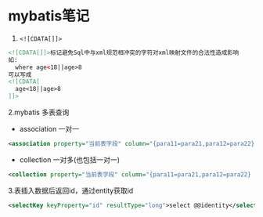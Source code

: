 # mybatis笔记
1. ```<![CDATA[]]>```
```xml
<![CDATA[]]>标记避免Sql中与xml规范相冲突的字符对xml映射文件的合法性造成影响
如:
  where age<18||age>8
可以写成
<![CDATA[
  age<18||age>8
]]>
```
2.mybatis 多表查询
+ association 一对一
```xml
<association property="当前表字段" column="{para11=para21,para12=para22} select="对应apper.xml的select方法"/>
```
+ collection 一对多(也包括一对一)
```xml
<collection property="当前表字段" column="{para11=para21,para12=para22} select="对Mapper.xml的select方法"/>
```
3.表插入数据后返回id，通过entity获取id
```xml
<selectKey keyProperty="id" resultType="long">select @@identity</selectKey>
```

